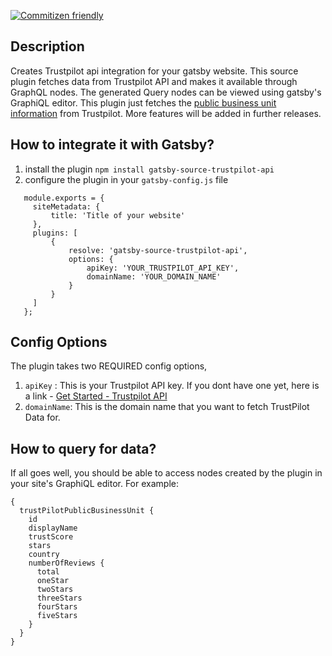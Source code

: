 [![Commitizen friendly](https://img.shields.io/badge/commitizen-friendly-brightgreen.svg)](http://commitizen.github.io/cz-cli/)

## Description

Creates Trustpilot api integration for your gatsby website. This source plugin fetches data from Trustpilot API and 
makes it available through GraphQL nodes. The generated Query nodes can be viewed using gatsby's GraphiQL
editor. This plugin just fetches the [public business unit information](https://developers.trustpilot.com/business-units-api#get-public-business-unit) from Trustpilot.
More features will be added in further releases.

## How to integrate it with Gatsby?
1. install the plugin `npm install gatsby-source-trustpilot-api`
2. configure the plugin in your `gatsby-config.js` file
 ```
    module.exports = {
      siteMetadata: {
          title: 'Title of your website'
      },
      plugins: [
          {
              resolve: 'gatsby-source-trustpilot-api',
              options: {
                  apiKey: 'YOUR_TRUSTPILOT_API_KEY',
                  domainName: 'YOUR_DOMAIN_NAME'
              }
          }
      ]
    };
```

## Config Options
The plugin takes two REQUIRED config options,
1. `apiKey` : This is your Trustpilot API key. If you dont have one yet, here is a link - [Get Started - Trustpilot API](https://support.trustpilot.com/hc/en-us/articles/207309867-Getting-started-with-Trustpilot-s-APIs)
2. `domainName`: This is the domain name that you want to fetch TrustPilot Data for. 

## How to query for data?
If all goes well, you should be able to access nodes created by the plugin in your site's GraphiQL editor.
For example: 
```
{
  trustPilotPublicBusinessUnit {
    id
    displayName
    trustScore
    stars
    country
    numberOfReviews {
      total
      oneStar
      twoStars
      threeStars
      fourStars
      fiveStars
    }
  }
}
```
